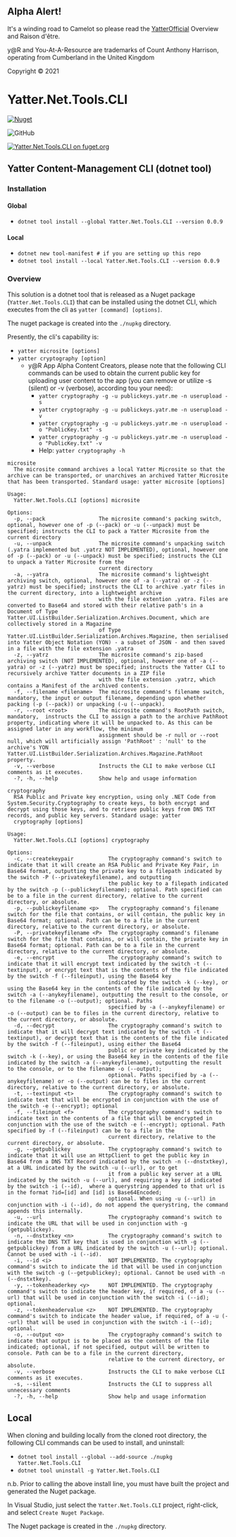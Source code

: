 ## Alpha Alert!

It's a winding road to Camelot so please read the [YatterOfficial](https://github.com/yatterofficial) Overview and Raison d'être.

y@R and You-At-A-Resource are trademarks of Count Anthony Harrison, operating from Cumberland in the United Kingdom

Copyright © 2021

# Yatter.Net.Tools.CLI

<a href="https://www.nuget.org/packages/Yatter.Net.Tools.CLI/" target="_blank" rel="noreferrer noopener"><img alt="Nuget" src="https://img.shields.io/nuget/v/Yatter.Net.Tools.CLI?color=blue&style=for-the-badge"></a>

![GitHub](https://img.shields.io/github/license/yatterofficial/Yatter.Net.Tools.CLI?style=for-the-badge)

[![Yatter.Net.Tools.CLI on fuget.org](https://www.fuget.org/packages/Yatter.Net.Tools.CLI/badge.svg)](https://www.fuget.org/packages/Yatter.Net.Tools.CLI)

## Yatter Content-Management CLI (dotnet tool)

### Installation

#### Global

- ```dotnet tool install --global Yatter.Net.Tools.CLI --version 0.0.9```

#### Local

- ```dotnet new tool-manifest # if you are setting up this repo```
- ```dotnet tool install --local Yatter.Net.Tools.CLI --version 0.0.9```

### Overview

This solution is a dotnet tool that is released as a Nuget package (```Yatter.Net.Tools.CLI```) that can be installed using the dotnet CLI, which executes from the cli as ```yatter [command] [options]```.

The nuget package is created into the ```./nupkg``` directory.

Presently, the cli's capability is:

- ```yatter microsite [options]```
- ```yatter cryptography [option]```
  - y@R App Alpha Content Creators, please note that the following CLI commands can be used to obtain the current public key for uploading user content to the app (you can remove or utilize -s (silent) or -v (verbose), according tou your need):
    - ```yatter cryptography -g -u publickeys.yatr.me -n userupload -s```
    - ```yatter cryptography -g -u publickeys.yatr.me -n userupload -v```
    - ```yatter cryptography -g -u publickeys.yatr.me -n userupload -o "PublicKey.txt" -s```
    - ```yatter cryptography -g -u publickeys.yatr.me -n userupload -o "PublicKey.txt" -v```
    - Help: ```yatter cryptography -h```

```
microsite
  The microsite command archives a local Yatter Microsite so that the archive can be transported, or unarchives an archived Yatter Microsite that has been transported. Standard usage: yatter microsite [options]

Usage:
  Yatter.Net.Tools.CLI [options] microsite

Options:
  -p, --pack                 The microsite command's packing switch, optional, however one of -p (--pack) or -u (--unpack) must be specified; instructs the CLI to pack a Yatter Microsite from the current directory
  -u, --unpack               The microsite command's unpacking switch (.yatra implemented but .yatrz NOT IMPLEMENTED), optional, however one of -p (--pack) or -u (--unpack) must be specified; instructs the CLI to unpack a Yatter Microsite from the 
                             current directory
  -a, --yatra                The microsite command's lightweight archiving switch, optional, however one of -a (--yatra) or -z (--yatrz) must be specified; instructs the CLI to archive .yatr files in the current directory, into a lightweight archive 
                             with the file extention .yatra. Files are converted to Base64 and stored with their relative path's in a Document of Type Yatter.UI.ListBuilder.Serialization.Archives.Document, which are collectively stored in a Magazine 
                             of Type Yatter.UI.ListBuilder.Serialization.Archives.Magazine, then serialised into Yatter Object Notation (YON) - a subset of JSON - and then saved in a file with the file extension .yatra
  -z, --yatrz                The microsite command's zip-based archiving switch (NOT IMPLEMENTED), optional, however one of -a (--yatra) or -z (--yatrz) must be specified; instructs the Yatter CLI to recursively archive Yatter documents in a ZIP file 
                             with the file extension .yatrz, which contains a Manifest of the archived contents.
  -f, --filename <filename>  The microsite command's filename switch, mandatory, the input or output filename, depending upon whether packing (-p (--pack)) or unpacking (-u (--unpack).
  -r, --root <root>          The microsite command's RootPath switch, mandatory,  instructs the CLI to assign a path to the archive PathRoot property, indicating where it will be unpacked to. As this can be assigned later in any workflow, the minimum 
                             assignment should be -r null or --root null, which will artificially assign 'PathRoot' : 'null' to the archive's YON Yatter.UI.ListBuilder.Serialization.Archives.Magazine.PathRoot property.
  -v, --verbose              Instructs the CLI to make verbose CLI comments as it executes.
  -?, -h, --help             Show help and usage information
```

```
cryptography
  RSA Public and Private key encryption, using only .NET Code from System.Security.Cryptography to create keys, to both encrypt and decrypt using those keys, and to retrieve public keys from DNS TXT records, and public key servers. Standard usage: yatter 
  cryptography [options]

Usage:
  Yatter.Net.Tools.CLI [options] cryptography

Options:
  -c, --createkeypair           The cryptography command's switch to indicate that it will create an RSA Public and Private Key Pair, in Base64 format, outputting the private key to a filepath indicated by the switch -P (--privatekeyfilename), and outputting 
                                the public key to a filepath indicated by the switch -p (--publickeyfilename); optional. Path specified can be to a file in the current directory, relative to the current directory, or absolute.
  -p, --publickeyfilename <p>   The cryptography command's filename switch for the file that contains, or will contain, the public key in Base64 format; optional. Path can be to a file in the current directory, relative to the current directory, or absolute.
  -P, --privatekeyfilename <P>  The cryptography command's filename switch for the file that contains, or will contain, the private key in Base64 format; optional. Path can be to a file in the current directory, relative to the current directory, or absolute.
  -e, --encrypt                 The cryptography command's switch to indicate that it will encrypt text indicated by the switch -t (--textinput), or encrypt text that is the contents of the file indicated by the switch -f (--fileinput), using the Base64 key 
                                indicated by the switch -k (--key), or using the Base64 key in the contents of the file indicated by the switch -a (--anykeyfilename), outputting the result to the console, or to the filename -o (--output); optional. Paths 
                                specified by -a (--anykeyfilename) or -o (--output) can be to files in the current directory, relative to the current directory, or absolute.
  -d, --decrypt                 The cryptography command's switch to indicate that it will decrypt text indicated by the switch -t (--textinput), or decrypt text that is the contents of the file indicated by the switch -f (--fileinput), using either the Base64 
                                public or private key indicated by the switch -k (--key), or using the Base64 key in the contents of the file indicated by the switch -a (--anykeyfilename), outputting the result to the console, or to the filename -o (--output); 
                                optional. Paths specified by -a (--anykeyfilename) or -o (--output) can be to files in the current directory, relative to the current directory, or absolute.
  -t, --textinput <t>           The cryptography command's switch to indicate text that will be encrypted in conjunction with the use of the switch -e (--encrypt); optional
  -f, --fileinput <f>           The cryptography command's switch to indicate text in the contents of a file that will be encrypted in conjunction with the use of the switch -e (--encrypt); optional. Path specified by -f (--fileinput) can be to a file in the 
                                current directory, relative to the current directory, or absolute.
  -g, --getpublickey            The cryptography command's switch to indicate that it will use an HttpClient to get the public key in Base64 from a DNS TXT Record indicated by the switch -n (--dnstxtkey), at a URL indicated by the switch -u (--url), or to get 
                                it from a public key server at a URL indicated by the switch -u (--url), and requiring a key id indicated by the switch -i (--id),  where a querystring appended to that url is in the format ?id=[id] and [id] is Base64Encoded; 
                                optional. When using -u (--url) in conjunction with -i (--id), do not append the querystring, the command appends this internally.
  -u, --url                     The cryptography command's switch to indicate the URL that will be used in conjunction with -g (getpublickey).
  -n, --dnstxtkey <n>           The cryptography command's switch to indicate the DNS TXT key that is used in conjunction with -g (--getpublickey) from a URL indicated by the switch -u (--url); optional. Cannot be used with -i (--id).
  -i, --id <i>                  NOT IMPLEMENTED. The cryptography command's switch to indicate the id that will be used in conjunction with the switch -g (--getpublickey); optional. Cannot be used with -n (--dnstxtkey).
  -y, --tokenheaderkey <y>      NOT IMPLEMENTED. The cryptography command's switch to indicate the header key, if required, of a -u (--url) that will be used in conjunction with the switch -i (--id); optional.
  -z, --tokenheadervalue <z>    NOT IMPLEMENTED. The cryptography command's switch to indicate the header value, if required, of a -u (--url) that will be used in conjunction with the switch -i (--id); optional.
  -o, --output <o>              The cryptography command's switch to indicate that output is to be placed as the contents of the file indicated; optional, if not specified, output will be written to console. Path can be to a file in the current directory, 
                                relative to the current directory, or absolute.
  -v, --verbose                 Instructs the CLI to make verbose CLI comments as it executes.
  -s, --silent                  Instructs the CLI to suppress all unnecessary comments
  -?, -h, --help                Show help and usage information
```

## Local

When cloning and building locally from the cloned root directory, the following CLI commands can be used to install, and uninstall:

- ```dotnet tool install --global --add-source ./nupkg Yatter.Net.Tools.CLI```
- ```dotnet tool uninstall -g Yatter.Net.Tools.CLI```

n.b. Prior to calling the above install line, you must have built the project and generated the Nuget package.

In Visual Studio, just select the ```Yatter.Net.Tools.CLI``` project, right-click, and select ```Create Nuget Package```.

The Nuget package is created in the ```./nupkg``` directory.
